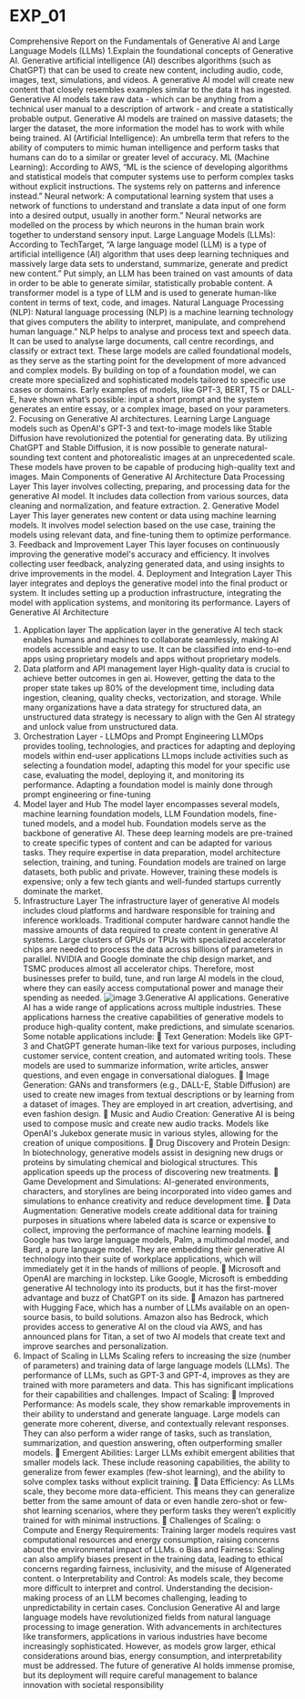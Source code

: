 # EXP_01
Comprehensive Report on the Fundamentals of Generative AI and Large
Language Models (LLMs)
1.Explain the foundational concepts of Generative AI.
Generative artificial intelligence (AI) describes algorithms (such as ChatGPT) that can be used
to create new content, including audio, code, images, text, simulations, and videos.
A generative AI model will create new content that closely resembles examples similar to the
data it has ingested. Generative AI models take raw data - which can be anything from a
technical user manual to a description of artwork - and create a statistically probable output.
Generative AI models are trained on massive datasets; the larger the dataset, the more
information the model has to work with while being trained.
AI (Artificial Intelligence): An umbrella term that refers to the ability of computers to mimic
human intelligence and perform tasks that humans can do to a similar or greater level of
accuracy.
ML (Machine Learning): According to AWS, “ML is the science of developing algorithms and
statistical models that computer systems use to perform complex tasks without explicit
instructions. The systems rely on patterns and inference instead.”
Neural network: A computational learning system that uses a network of functions to
understand and translate a data input of one form into a desired output, usually in another
form.” Neural networks are modelled on the process by which neurons in the human brain
work together to understand sensory input.
Large Language Models (LLMs): According to TechTarget, “A large language model (LLM) is a
type of artificial intelligence (AI) algorithm that uses deep learning techniques and massively
large data sets to understand, summarize, generate and predict new content.” Put simply, an
LLM has been trained on vast amounts of data in order to be able to generate similar,
statistically probable content. A transformer model is a type of LLM and is used to generate
human-like content in terms of text, code, and images.
Natural Language Processing (NLP): Natural language processing (NLP) is a machine learning
technology that gives computers the ability to interpret, manipulate, and comprehend human
language.” NLP helps to analyse and process text and speech data. It can be used to analyse
large documents, call centre recordings, and classify or extract text.
These large models are called foundational models, as they serve as the starting point for the
development of more advanced and complex models. By building on top of a foundation
model, we can create more specialized and sophisticated models tailored to specific use cases
or domains. Early examples of models, like GPT-3, BERT, T5 or DALL-E, have shown what’s
possible: input a short prompt and the system generates an entire essay, or a complex image,
based on your parameters.
2. Focusing on Generative AI architectures.
Learning Large Language models such as OpenAI's GPT-3 and text-to-image models like Stable
Diffusion have revolutionized the potential for generating data. By utilizing ChatGPT and
Stable Diffusion, it is now possible to generate natural-sounding text content and
photorealistic images at an unprecedented scale. These models have proven to be capable of
producing high-quality text and images.
Main Components of Generative AI Architecture
Data Processing Layer
This layer involves collecting, preparing, and processing data for the generative AI model. It
includes data collection from various sources, data cleaning and normalization, and feature
extraction.
2. Generative Model Layer
This layer generates new content or data using machine learning models. It involves model
selection based on the use case, training the models using relevant data, and fine-tuning them
to optimize performance.
3. Feedback and Improvement Layer
This layer focuses on continuously improving the generative model's accuracy and efficiency.
It involves collecting user feedback, analyzing generated data, and using insights to drive
improvements in the model.
4. Deployment and Integration Layer
This layer integrates and deploys the generative model into the final product or system. It
includes setting up a production infrastructure, integrating the model with application
systems, and monitoring its performance.
Layers of Generative AI Architecture
1. Application layer
The application layer in the generative AI tech stack enables humans and machines to
collaborate seamlessly, making AI models accessible and easy to use. It can be classified into
end-to-end apps using proprietary models and apps without proprietary models.
2. Data platform and API management layer
High-quality data is crucial to achieve better outcomes in gen ai. However, getting the data to
the proper state takes up 80% of the development time, including data ingestion, cleaning,
quality checks, vectorization, and storage. While many organizations have a data strategy for
structured data, an unstructured data strategy is necessary to align with the Gen AI strategy
and unlock value from unstructured data.
3. Orchestration Layer - LLMOps and Prompt Engineering
LLMOps provides tooling, technologies, and practices for adapting and deploying models
within end-user applications LLmops include activities such as selecting a foundation model,
adapting this model for your specific use case, evaluating the model, deploying it, and
monitoring its performance. Adapting a foundation model is mainly done through prompt
engineering or fine-tuning
4. Model layer and Hub
The model layer encompasses several models, machine learning foundation models, LLM
Foundation models, fine-tuned models, and a model hub.
Foundation models serve as the backbone of generative AI. These deep learning models are
pre-trained to create specific types of content and can be adapted for various tasks. They
require expertise in data preparation, model architecture selection, training, and tuning.
Foundation models are trained on large datasets, both public and private. However, training
these models is expensive; only a few tech giants and well-funded startups currently dominate
the market.
5. Infrastructure Layer
The infrastructure layer of generative AI models includes cloud platforms and hardware
responsible for training and inference workloads. Traditional computer hardware cannot
handle the massive amounts of data required to create content in generative AI systems. Large
clusters of GPUs or TPUs with specialized accelerator chips are needed to process the data
across billions of parameters in parallel. NVIDIA and Google dominate the chip design market,
and TSMC produces almost all accelerator chips. Therefore, most businesses prefer to build,
tune, and run large AI models in the cloud, where they can easily access computational power
and manage their spending as needed.
![image](https://github.com/user-attachments/assets/c6fec26a-0513-4033-b360-b123666d9db9)
3.Generative AI applications.
Generative AI has a wide range of applications across multiple industries. These applications
harness the creative capabilities of generative models to produce high-quality content, make
predictions, and simulate scenarios. Some notable applications include:
 Text Generation: Models like GPT-3 and ChatGPT generate human-like text for various
purposes, including customer service, content creation, and automated writing tools.
These models are used to summarize information, write articles, answer questions,
and even engage in conversational dialogues.
 Image Generation: GANs and transformers (e.g., DALL-E, Stable Diffusion) are used to
create new images from textual descriptions or by learning from a dataset of images.
They are employed in art creation, advertising, and even fashion design.
 Music and Audio Creation: Generative AI is being used to compose music and create
new audio tracks. Models like OpenAI's Jukebox generate music in various styles,
allowing for the creation of unique compositions.
 Drug Discovery and Protein Design: In biotechnology, generative models assist in
designing new drugs or proteins by simulating chemical and biological structures. This
application speeds up the process of discovering new treatments.
 Game Development and Simulations: AI-generated environments, characters, and
storylines are being incorporated into video games and simulations to enhance
creativity and reduce development time.
 Data Augmentation: Generative models create additional data for training purposes
in situations where labeled data is scarce or expensive to collect, improving the
performance of machine learning models.
 Google has two large language models, Palm, a multimodal model, and Bard, a pure
language model. They are embedding their generative AI technology into their suite
of workplace applications, which will immediately get it in the hands of millions of
people.
 Microsoft and OpenAI are marching in lockstep. Like Google, Microsoft is embedding
generative AI technology into its products, but it has the first-mover advantage and
buzz of ChatGPT on its side.
 Amazon has partnered with Hugging Face, which has a number of LLMs available on
an open-source basis, to build solutions. Amazon also has Bedrock, which provides
access to generative AI on the cloud via AWS, and has announced plans for Titan, a
set of two AI models that create text and improve searches and personalization.
4. Impact of Scaling in LLMs
Scaling refers to increasing the size (number of parameters) and training data of large language
models (LLMs). The performance of LLMs, such as GPT-3 and GPT-4, improves as they are
trained with more parameters and data. This has significant implications for their capabilities
and challenges.
Impact of Scaling:
 Improved Performance: As models scale, they show remarkable improvements in their
ability to understand and generate language. Large models can generate more
coherent, diverse, and contextually relevant responses. They can also perform a wider
range of tasks, such as translation, summarization, and question answering, often
outperforming smaller models.
 Emergent Abilities: Larger LLMs exhibit emergent abilities that smaller models lack.
These include reasoning capabilities, the ability to generalize from fewer examples
(few-shot learning), and the ability to solve complex tasks without explicit training.
 Data Efficiency: As LLMs scale, they become more data-efficient. This means they can
generalize better from the same amount of data or even handle zero-shot or few-shot
learning scenarios, where they perform tasks they weren’t explicitly trained for with
minimal instructions.
 Challenges of Scaling:
o Compute and Energy Requirements: Training larger models requires vast
computational resources and energy consumption, raising concerns about the
environmental impact of LLMs.
o Bias and Fairness: Scaling can also amplify biases present in the training data,
leading to ethical concerns regarding fairness, inclusivity, and the misuse of AIgenerated content.
o Interpretability and Control: As models scale, they become more difficult to
interpret and control. Understanding the decision-making process of an LLM
becomes challenging, leading to unpredictability in certain cases.
Conclusion
Generative AI and large language models have revolutionized fields from natural language
processing to image generation. With advancements in architectures like transformers,
applications in various industries have become increasingly sophisticated. However, as
models grow larger, ethical considerations around bias, energy consumption, and
interpretability must be addressed. The future of generative AI holds immense promise, but
its deployment will require careful management to balance innovation with societal
responsibility
